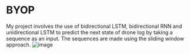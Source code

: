 # BYOP
My project involves the use of bidirectional LSTM, bidirectional RNN and unidirectional LSTM to predict the next state of drone log by taking a sequence as an input.
The sequences are made using the sliding window approach.
![image](https://github.com/archi-8804/BYOP/assets/125747938/3c97969e-f993-4760-80f9-6ebd5d106d52)

